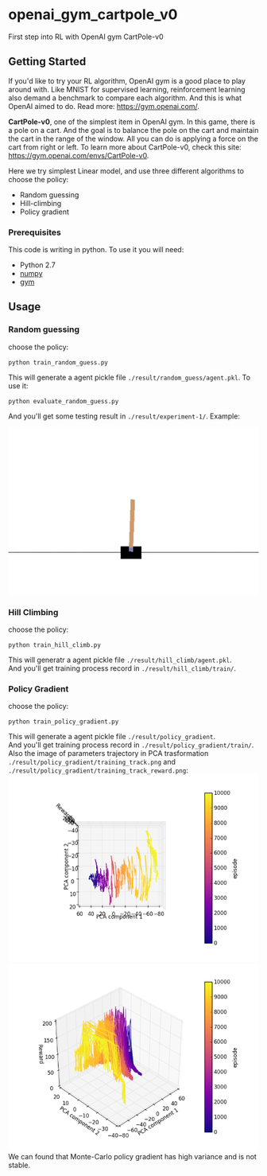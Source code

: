 # openai_gym_cartpole_v0

First step into RL with OpenAI gym CartPole-v0

## Getting Started

If you'd like to try your RL algorithm, OpenAI gym is a good place to play around with. Like MNIST for supervised learning, reinforcement learning also demand a benchmark to compare each algorithm. And this is what OpenAI aimed to do. Read more: https://gym.openai.com/.

**CartPole-v0**, one of the simplest item in OpenAI gym. In this game, there is a pole on a cart. And the goal is to balance the pole on the cart and maintain the cart in the range of the window. All you can do is applying a force on the cart from right or left. To learn more about CartPole-v0, check this site: https://gym.openai.com/envs/CartPole-v0.

Here we try simplest Linear model, and use three different algorithms to choose the policy:
* Random guessing
* Hill-climbing
* Policy gradient

### Prerequisites
This code is writing in python. To use it you will need:
* Python 2.7
* [numpy](http://docs.scipy.org/doc/numpy-1.10.0/user/install.html)
* [gym](https://github.com/openai/gym)

## Usage
### Random guessing
choose the policy:
```
python train_random_guess.py
```
This will generate a agent pickle file ```./result/random_guess/agent.pkl```. To use it:
```
python evaluate_random_guess.py
```
And you'll get some testing result in ```./result/experiment-1/```. Example:

![](images/openaigym.gif)

### Hill Climbing
choose the policy:
```
python train_hill_climb.py
```
This will generatr a agent pickle file ```./result/hill_climb/agent.pkl```.  
And you'll get training process record in ```./result/hill_climb/train/```.

### Policy Gradient
choose the policy:
```
python train_policy_gradient.py
```
This will generate a agent pickle file ```./result/policy_gradient```.  
And you'll get training process record in ```./result/policy_gradient/train/```.  
Also the image of parameters trajectory in PCA trasformation ```./result/policy_gradient/training_track.png``` and ```./result/policy_gradient/training_track_reward.png```:  
![](images/training_track.png)![](images/training_track_reward.png)  
We can found that Monte-Carlo policy gradient has high variance and is not stable.
